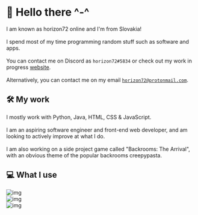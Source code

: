 # 👋 Hello there ^-^
I am known as horizon72 online and I'm from Slovakia!<br><br>
I spend most of my time programming random stuff such as software and apps.<br><br>
You can contact me on Discord as <code>horizon72#5834</code> or check out my work in progress <a href="https://horizontek.000webhostapp.com/">website</a>.<br><br>
Alternatively, you can contact me on my email <code>horizon72@protonmail.com</code>.

## 🛠️ My work
I mostly work with Python, Java, HTML, CSS & JavaScript.<br><br>
I am an aspiring software engineer and front-end web developer, and am looking to actively improve at what I do.<br><br>
I am also working on a side project game called "Backrooms: The Arrival", with an obvious theme of the popular backrooms creepypasta.

## 💻 What I use
![img](https://img.shields.io/badge/Operating%20System-Windows%2011-blue?style=flat)<br>
![img](https://img.shields.io/badge/Main%20Language-Python-green?style=flat)<br>
![img](https://img.shields.io/badge/Main%20Editor-VS%20Code-brightgreen)<br>


<!--
**horizon7272/horizon7272** is a ✨ _special_ ✨ repository because its `README.md` (this file) appears on your GitHub profile.

Here are some ideas to get you started:

- 🔭 I’m currently working on ...
- 🌱 I’m currently learning ...
- 👯 I’m looking to collaborate on ...
- 🤔 I’m looking for help with ...
- 💬 Ask me about ...
- 📫 How to reach me: ...
- 😄 Pronouns: ...
- ⚡ Fun fact: ...
-->
